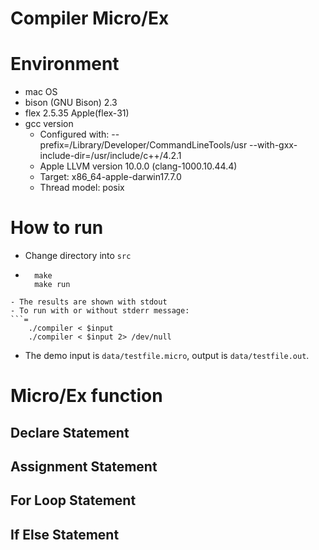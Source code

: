 Compiler Micro/Ex
===

# Environment
- mac OS
- bison (GNU Bison) 2.3
- flex 2.5.35 Apple(flex-31)
- gcc version
	- Configured with: --prefix=/Library/Developer/CommandLineTools/usr --with-gxx-include-dir=/usr/include/c++/4.2.1
	- Apple LLVM version 10.0.0 (clang-1000.10.44.4)
	- Target: x86\_64-apple-darwin17.7.0
	- Thread model: posix

# How to run
- Change directory into ``src``
- ```=
	make 
	make run
```
- The results are shown with stdout
- To run with or without stderr message:
```=
	./compiler < $input 
	./compiler < $input 2> /dev/null
```
- The demo input is ``data/testfile.micro``, output is ``data/testfile.out``.

# Micro/Ex function
## Declare Statement

## Assignment Statement

## For Loop Statement

## If Else Statement
